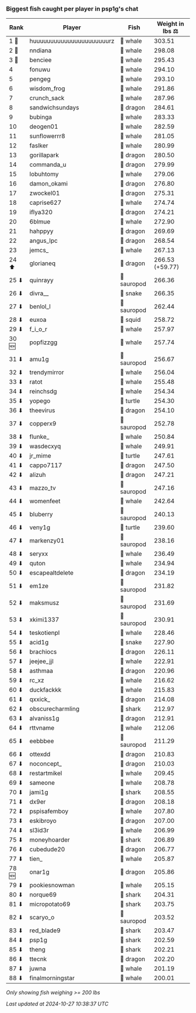 ### Biggest fish caught per player in psp1g's chat
| Rank | Player | Fish | Weight in lbs ⚖️ |
|------|--------|-----------|---------|
| 1 🥇  | huuuuuuuuuuuuuuuuuuuuuurz | 🐳 whale | 303.51 |
| 2 🥈  | nndiana | 🐳 whale | 298.08 |
| 3 🥉  | benciee | 🐳 whale | 295.43 |
| 4  | fonuwu | 🐳 whale | 294.10 |
| 5  | pengeg | 🐳 whale | 293.10 |
| 6  | wisdom_frog | 🐳 whale | 291.86 |
| 7  | crunch_sack | 🐳 whale | 287.96 |
| 8  | sandwichsundays | 🐉 dragon | 284.61 |
| 9  | bubinga | 🐳 whale | 283.33 |
| 10  | deogen01 | 🐳 whale | 282.59 |
| 11  | sunflowerrr8 | 🐳 whale | 281.05 |
| 12  | faslker | 🐳 whale | 280.99 |
| 13  | gorillapark | 🐉 dragon | 280.50 |
| 14  | commanda_u | 🐉 dragon | 279.99 |
| 15  | lobuhtomy | 🐳 whale | 279.06 |
| 16  | damon_okami | 🐉 dragon | 276.80 |
| 17  | zwockel01 | 🐉 dragon | 275.31 |
| 18  | caprise627 | 🐳 whale | 274.74 |
| 19  | iflya320 | 🐉 dragon | 274.21 |
| 20  | 6blmue | 🐳 whale | 272.90 |
| 21  | hahppyy | 🐉 dragon | 269.69 |
| 22  | angus_lpc | 🐉 dragon | 268.54 |
| 23  | jemcs_ | 🐳 whale | 267.13 |
| 24 ⬆ | glorianeq | 🐉 dragon | 266.53 (+59.77) |
| 25 ⬇ | quinrayy | 🦕 sauropod | 266.36 |
| 26 ⬇ | divra__ | 🐍 snake | 266.35 |
| 27 ⬇ | benlol_l | 🦕 sauropod | 262.44 |
| 28 ⬇ | euxoa | 🦑 squid | 258.72 |
| 29 ⬇ | f_i_o_r | 🐳 whale | 257.97 |
| 30 🆕 | popfizzgg | 🐳 whale | 257.74 |
| 31 ⬇ | amu1g | 🦕 sauropod | 256.67 |
| 32 ⬇ | trendymirror | 🐳 whale | 256.04 |
| 33 ⬇ | ratot | 🐳 whale | 255.48 |
| 34 ⬇ | reinchsdg | 🐳 whale | 254.34 |
| 35 ⬇ | yopego | 🐢 turtle | 254.30 |
| 36 ⬇ | theevirus | 🐉 dragon | 254.10 |
| 37 ⬇ | copperx9 | 🦕 sauropod | 252.78 |
| 38 ⬇ | flunke_ | 🐳 whale | 250.84 |
| 39 ⬇ | wasdecxyq | 🐳 whale | 249.91 |
| 40 ⬇ | jr_mime | 🐢 turtle | 247.61 |
| 41 ⬇ | cappo7117 | 🐉 dragon | 247.50 |
| 42 ⬇ | alizuh | 🐉 dragon | 247.21 |
| 43 ⬇ | mazzo_tv | 🦕 sauropod | 247.16 |
| 44 ⬇ | womenfeet | 🐳 whale | 242.64 |
| 45 ⬇ | bluberry | 🦕 sauropod | 240.13 |
| 46 ⬇ | veny1g | 🐢 turtle | 239.60 |
| 47 ⬇ | markenzy01 | 🦕 sauropod | 238.16 |
| 48 ⬇ | seryxx | 🐳 whale | 236.49 |
| 49 ⬇ | quton | 🐳 whale | 234.94 |
| 50 ⬇ | escapealtdelete | 🐉 dragon | 234.19 |
| 51 ⬇ | em1ze | 🦕 sauropod | 231.82 |
| 52 ⬇ | maksmusz | 🦕 sauropod | 231.69 |
| 53 ⬇ | xkimi1337 | 🦕 sauropod | 230.91 |
| 54 ⬇ | teskotienpl | 🐳 whale | 228.46 |
| 55 ⬇ | acid1g | 🐍 snake | 227.90 |
| 56 ⬇ | brachiocs | 🐉 dragon | 226.11 |
| 57 ⬇ | jeejee_jjl | 🐳 whale | 222.91 |
| 58 ⬇ | asthmaa | 🐉 dragon | 220.96 |
| 59 ⬇ | rc_xz | 🐳 whale | 216.62 |
| 60 ⬇ | duckfackkk | 🐳 whale | 215.83 |
| 61 ⬇ | qxxick_ | 🐉 dragon | 214.08 |
| 62 ⬇ | obscurecharmling | 🦈 shark | 212.97 |
| 63 ⬇ | alvaniss1g | 🐉 dragon | 212.91 |
| 64 ⬇ | rttvname | 🐳 whale | 212.06 |
| 65 ⬇ | eebbbee | 🦕 sauropod | 211.29 |
| 66 ⬇ | ottexdd | 🐉 dragon | 210.83 |
| 67 ⬇ | noconcept_ | 🐉 dragon | 210.03 |
| 68 ⬇ | restartmikel | 🐳 whale | 209.45 |
| 69 ⬇ | sameone | 🐳 whale | 208.78 |
| 70 ⬇ | jami1g | 🦈 shark | 208.55 |
| 71 ⬇ | dx9er | 🐉 dragon | 208.18 |
| 72 ⬇ | pspisafemboy | 🐳 whale | 207.80 |
| 73 ⬇ | eskibroyo | 🐉 dragon | 207.00 |
| 74 ⬇ | sl3id3r | 🐳 whale | 206.99 |
| 75 ⬇ | moneyhoarder | 🦈 shark | 206.89 |
| 76 ⬇ | cubedude20 | 🐉 dragon | 206.77 |
| 77 ⬇ | tien_ | 🐳 whale | 205.87 |
| 78 🆕 | onar1g | 🐉 dragon | 205.86 |
| 79 ⬇ | pookiesnowman | 🐳 whale | 205.15 |
| 80 ⬇ | norque69 | 🦈 shark | 204.31 |
| 81 ⬇ | micropotato69 | 🦈 shark | 203.75 |
| 82 ⬇ | scaryo_o | 🦕 sauropod | 203.52 |
| 83 ⬇ | red_blade9 | 🦈 shark | 203.47 |
| 84 ⬇ | psp1g | 🦈 shark | 202.59 |
| 85 ⬇ | theng | 🦈 shark | 202.21 |
| 86 ⬇ | ttecnk | 🐉 dragon | 202.20 |
| 87 ⬇ | juwna | 🐳 whale | 201.19 |
| 88 ⬇ | finalmorningstar | 🐳 whale | 200.01 |

_Only showing fish weighing >= 200 lbs_

_Last updated at 2024-10-27 10:38:37 UTC_
